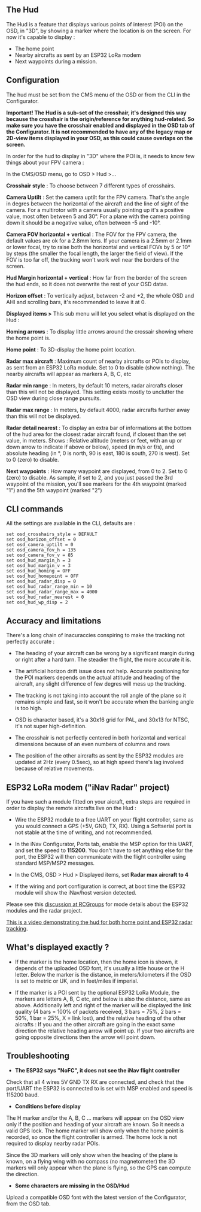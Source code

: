 ## The Hud

The Hud is a feature that displays various points of interest (POI) on the OSD, in "3D", by showing a marker where the location is on the screen. For now it's capable to display : 

- The home point
- Nearby aircrafts as sent by an ESP32 LoRa modem
- Next waypoints during a mission.


## Configuration

The hud must be set from the CMS menu of the OSD or from the CLI in the Configurator.

**Important! The Hud is a sub-set of the crosshair, it's designed this way because the crosshair is the origin/reference for anything hud-related. So make sure you have the crosshair enabled and displayed in the OSD tab of the Configurator. It is not recommended to have any of the legacy map or 2D-view items displayed in your OSD, as this could cause overlaps on the screen.**

In order for the hud to display in "3D" where the POI is, it needs to know few things about your FPV camera :

In the CMS/OSD menu, go to OSD > Hud >... 

**Crosshair style** : To choose between 7 different types of crosshairs.

**Camera Uptilt** : Set the camera uptilt for the FPV camera. That's the angle in degres between the horizontal of the aircraft and the line of sight of the camera. For a multirotor with a camera usually pointing up it's a positive value, most often between 5 and 30°. For a plane with the camera pointing down it should be a negative value, often between -5 and -10°.

**Camera FOV horizontal + vertical** : The FOV for the FPV camera, the default values are ok for a 2.8mm lens. If your camera is a 2.5mm or 2.1mm or lower focal, try to raise both the horizontal and vertical FOVs by 5 or 10° by steps (the smaller the focal length, the larger the field of view). If the FOV is too far off, the tracking won't work well near the borders of the screen.

**Hud Margin horizontal + vertical** : How far from the border of the screen the hud ends, so it does not overwrite the rest of your OSD datas.

**Horizon offset** : To vertically adjust, between -2 and +2, the whole OSD and AHI and scrolling bars, it's recommended to leave it at 0.

**Displayed items >** This sub menu will let you select what is displayed on the Hud :

**Homing arrows** : To display little arrows around the crossair showing where the home point is.

**Home point** : To 3D-display the home point location.

**Radar max aircraft** : Maximum count of nearby aircrafts or POIs to display, as sent from an ESP32 LoRa  module. Set to 0 to disable (show nothing). The nearby aircrafts will appear as markers A, B, C, etc

**Radar min range** : In meters, by default 10 meters, radar aircrafts closer than this will not be displayed. This setting exists mostly to unclutter the OSD view during close range pursuits.

**Radar max range** : In meters, by default 4000, radar aircrafts further away than this will not be displayed. 

**Radar detail nearest** : To display an extra bar of informations at the bottom of the hud area for the closest radar aircraft found, if closest than the set value, in meters. Shows : Relative altitude (meters or feet, with an up or down arrow to indicate if above or below), speed (in m/s or f/s), and absolute heading (in °, 0 is north, 90 is east, 180 is south, 270 is west). Set to 0 (zero) to disable.

**Next waypoints** : How many waypoint are displayed, from 0 to 2. Set to 0 (zero) to disable. As sample, if set to 2, and you just passed the 3rd waypoint of the mission, you'll see markers for the 4th waypoint (marked "1") and the 5th waypoint (marked "2")


## CLI commands

All the settings are available in the CLI, defaults are :
```
set osd_crosshairs_style = DEFAULT
set osd_horizon_offset = 0
set osd_camera_uptilt = 0
set osd_camera_fov_h = 135
set osd_camera_fov_v = 85
set osd_hud_margin_h = 3
set osd_hud_margin_v = 3
set osd_hud_homing = OFF
set osd_hud_homepoint = OFF
set osd_hud_radar_disp = 0
set osd_hud_radar_range_min = 10
set osd_hud_radar_range_max = 4000
set osd_hud_radar_nearest = 0
set osd_hud_wp_disp = 2
```

##  Accuracy and limitations

There's a long chain of inacuraccies conspiring to make the tracking not perfectly accurate :

* The heading of your aircraft can be wrong by a significant margin during or right after a hard turn. The steadier the flight, the more accurate it is.

* The artificial horizon drift issue does not help. Accurate positioning for the POI markers depends on the actual attitude and heading of the aircraft, any slight difference of few degres will mess up the tracking.

* The tracking is not taking into account the roll angle of the plane so it remains simple and fast, so it won't be accurate when the banking angle is too high.

* OSD is character based, it's a 30x16 grid for PAL, and 30x13 for NTSC, it's not super high-definition.

* The crosshair is not perfectly centered in both horizontal and vertical dimensions because of an even numbers of columns and rows

* The position of the other aircrafts as sent by the ESP32 modules are updated at 2Hz (every 0.5sec), so at high speed there's lag involved because of relative movements.


## ESP32 LoRa modem ("iNav Radar" project)

If you have such a module fitted on your aicraft, extra steps are required in order to display the remote aircrafts live on the Hud :

* Wire the ESP32 module to a free UART on your flight controller, same as you would connect a GPS (+5V, GND, TX, RX). Using a Softserial port is not stable at the time of writing, and not recommended.

* In the iNav Configurator, Ports tab, enable the MSP option for this UART, and set the speed to **115200**. You don't have to set anything else for the port, the ESP32 will then communicate with the flight controller using standard MSP/MSP2 messages.

* In the CMS, OSD > Hud > Displayed items, set **Radar max aircraft to 4**

* If the wiring and port configuration is correct, at boot time the ESP32 module will show the iNav/host version detected.

Please see this [discussion at RCGroups](https://www.rcgroups.com/forums/showthread.php?3304673-iNav-Radar-ESP32-LoRa-modems) for mode details about the ESP32 modules and the radar project.

[This is a video demonstrating the hud for both home point and ESP32 radar tracking](https://youtu.be/zzKkcd5_cY4?t=27).


## What's displayed exactly ?

* If the marker is the home location, then the home icon is shown, it depends of the uploaded OSD font, it's usually a little house or the H letter. Below the marker is the distance, in meters/kilometers if the OSD is set to metric or UK, and in feet/miles if imperial.

* If the marker is a POI sent by the optional ESP32 LoRa Module, the markers are letters A, B, C etc, and below is also the distance, same as above. Additionally left and right of the marker will be displayed the link quality (4 bars  = 100% of packets received, 3 bars = 75%, 2 bars = 50%, 1 bar = 25%, X = link lost), and the relative heading of the other aicrafts : If you and the other aircraft are going in the exact same direction the relative heading arrow will point up. If your two aircrafts are going opposite directions then the arrow will point down.


##  Troubleshooting

* **The ESP32 says "NoFC", it does not see the iNav flight controller**

Check that all 4 wires 5V GND TX RX are connected, and check that the port/UART the ESP32 is connected to is set with MSP enabled and speed is 115200 baud.

* **Conditions before display**

The H marker and/or the A, B, C ... markers will appear on the OSD view only if the position and heading of your aircraft are known. So it needs a valid GPS lock. The home marker will show only when the home point is recorded, so once the flight controller is armed. The home lock is not required to display nearby radar POIs.

Since the 3D markers will only show when the heading of the plane is known, on a flying wing with no compass (no magnetometer) the 3D markers will only appear when the plane is flying, so the GPS can compute the direction.

* **Some characters are missing in the OSD/Hud**

Upload a compatible OSD font with the latest version of the Configurator, from the OSD tab.
